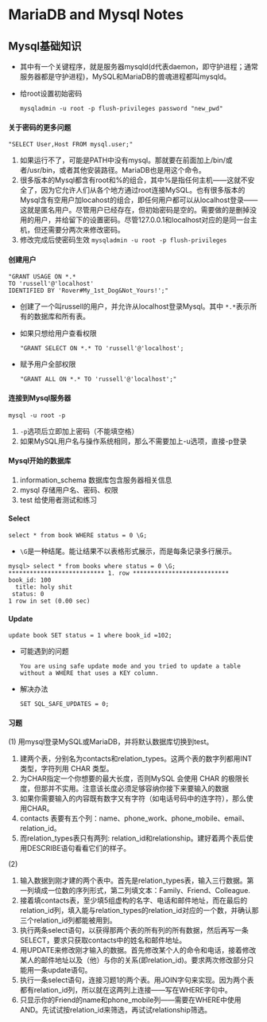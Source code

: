 # MariaDB and Mysql Notes

## Mysql基础知识

- 其中有一个关键程序，就是服务器mysqld(d代表daemon，即守护进程；通常服务器都是守护进程)，MySQL和MariaDB的兽魂进程都叫mysqld。

- 给root设置初始密码

  ```
  mysqladmin -u root -p flush-privileges password "new_pwd"
  ```

#### 关于密码的更多问题

```
"SELECT User,Host FROM mysql.user;"
```

1. 如果运行不了，可能是PATH中没有mysql。那就要在前面加上/bin/或者/usr/bin，或者其他安装路径。MariaDB也是用这个命令。
2. 很多版本的Mysql都含有root和%的组合，其中%是指任何主机——这就不安全了，因为它允许人们从各个地方通过root连接MySQL。也有很多版本的Mysql含有空用户加locahost的组合，即任何用户都可以从localhost登录——这就是匿名用户。尽管用户已经存在，但初始密码是空的。需要做的是删掉没用的用户，并给留下的设置密码。尽管127.0.0.1和localhost对应的是同一台主机，但还需要分两次来修改密码。
3. 修改完成后使密码生效  `mysqladmin -u root -p flush-privileges`

#### 创建用户

``` mysql
"GRANT USAGE ON *.*
TO 'russell'@'localhost'
IDENTIFIED BY 'Rover#My_1st_Dog&Not_Yours!';"
```

- 创建了一个叫russell的用户，并允许从localhost登录Mysql。其中 `*.*`表示所有的数据库和所有表。

- 如果只想给用户查看权限

  ```
  "GRANT SELECT ON *.* TO 'russell'@'localhost';
  ```

- 赋予用户全部权限

  ```
  "GRANT ALL ON *.* TO 'russell'@'localhost';"
  ```

#### 连接到Mysql服务器

```
mysql -u root -p
```

1. `-p`选项后立即加上密码（不能填空格）
2. 如果MySQL用户名与操作系统相同，那么不需要加上-u选项，直接-p登录

#### Mysql开始的数据库

1. information_schema 数据库包含服务器相关信息
2. mysql 存储用户名、密码、权限
3. test 给使用者测试和练习



#### Select

```
select * from book WHERE status = 0 \G;
```

- `\G`是一种结尾。能让结果不以表格形式展示，而是每条记录多行展示。

```
mysql> select * from books where status = 0 \G;
*************************** 1. row ***************************
book_id: 100
  title: holy shit
 status: 0
1 row in set (0.00 sec)
```



#### Update

```
update book SET status = 1 where book_id =102;
```

- 可能遇到的问题

  ```
  You are using safe update mode and you tried to update a table without a WHERE that uses a KEY column.
  ```

- 解决办法

  ```
  SET SQL_SAFE_UPDATES = 0;
  ```

#### 习题
(1) 用mysql登录MySQL或MariaDB，并将默认数据库切换到test。
1. 建两个表，分别名为contacts和relation_types。这两个表的数字列都用INT 类型，字符列用 CHAR 类型。
2. 为CHAR指定一个你想要的最大长度，否则MySQL 会使用 CHAR 的极限长度，但那并不实用。注意该长度必须足够容纳你接下来要输入的数据
3. 如果你需要输入的内容既有数字又有字符（如电话号码中的连字符），那么使用CHAR。
4. contacts 表要有五个列：name、phone_work、phone_mobile、email、relation_id。
5. 而relation_types表只有两列: relation_id和relationship。建好着两个表后使用DESCRIBE语句看看它们的样子。

(2)
1. 输入数据到刚才建的两个表中。首先是relation_types表，输入三行数据。第一列填成一位数的序列形式，第二列填文本：Family、Friend、Colleague.
2. 接着填contacts表，至少填5组虚构的名字、电话和邮件地址，而在最后的relation_id列，填入能与relation_types的relation_id对应的一个数，并确认那三个relation_id列都能被用到。
3. 执行两条select语句，以获得那两个表的所有列的所有数据，然后再写一条SELECT，要求只获取contacts中的姓名和邮件地址。
4. 用UPDATE来修改刚才输入的数据。首先修改某个人的命令和电话，接着修改某人的邮件地址以及（他）与你的关系(即relation_id)。要求两次修改部分只能用一条update语句。
5. 执行一条select语句，连接习题1的两个表。用JOIN字句来实现。因为两个表都有relation_id列，所以就在这两列上连接——写在WHERE字句中。
6. 只显示你的Friend的name和phone_mobile列——需要在WHERE中使用AND。先试试按relation_id来筛选，再试试relationship筛选。





